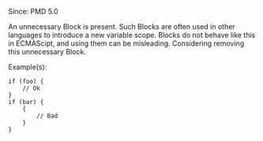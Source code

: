 Since: PMD 5.0

An unnecessary Block is present.  Such Blocks are often used in other languages to
introduce a new variable scope.  Blocks do not behave like this in ECMAScipt, and using them can
be misleading.  Considering removing this unnecessary Block.

Example(s):
```
if (foo) {
    // Ok
}
if (bar) {
    {
        // Bad
    }
}
```
